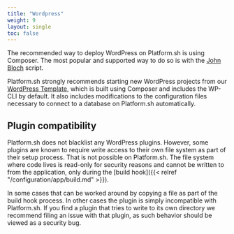 ```yaml
---
title: "Wordpress"
weight: 9
layout: single
toc: false
---
```


The recommended way to deploy WordPress on Platform.sh is using Composer.  The most popular and supported way to do so is with the [John Bloch](https://github.com/johnpbloch/wordpress) script.

Platform.sh strongly recommends starting new WordPress projects from our [WordPress Template](https://github.com/platformsh-templates/wordpress), which is built using Composer and includes the WP-CLI by default.  It also includes modifications to the configuration files necessary to connect to a database on Platform.sh automatically.

## Plugin compatibility

Platform.sh does not blacklist any WordPress plugins.  However, some plugins are known to require write access to their own file system as part of their setup process.  That is not possible on Platform.sh.  The file system where code lives is read-only for security reasons and cannot be written to from the application, only during the [build hook]({{< relref "/configuration/app/build.md" >}}).

In some cases that can be worked around by copying a file as part of the build hook process.  In other cases the plugin is simply incompatible with Platform.sh.  If you find a plugin that tries to write to its own directory we recommend filing an issue with that plugin, as such behavior should be viewed as a security bug.

